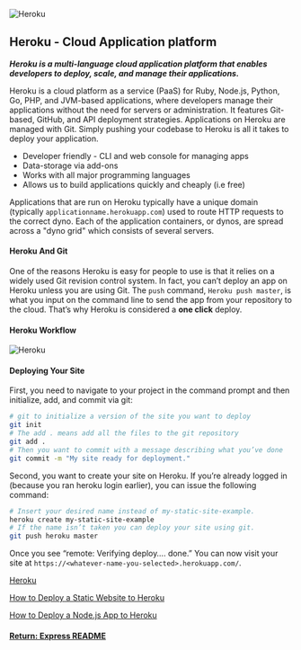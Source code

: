 ![Heroku](https://cdn-images-1.medium.com/max/1600/1*fIjRtO5P8zc3pjs0E5hYkw.png)

## Heroku - Cloud Application platform
___Heroku is a multi-language cloud application platform that enables developers to deploy, scale, and manage their applications.___

Heroku is a cloud platform as a service (PaaS) for Ruby, Node.js, Python, Go, PHP, and JVM-based applications, where developers manage their applications without the need for servers or administration. It features Git-based, GitHub, and API deployment strategies. Applications on Heroku are managed with Git. Simply pushing your codebase to Heroku is all it takes to deploy your application.

- Developer friendly - CLI and web console for managing apps
- Data-storage via add-ons
- Works with all major programming languages
- Allows us to build applications quickly and cheaply (i.e free)

Applications that are run on Heroku typically have a unique domain (typically `applicationname.herokuapp.com`) used to route HTTP requests to the correct dyno. Each of the application containers, or dynos, are spread across a "dyno grid" which consists of several servers.

#### Heroku And Git
One of the reasons Heroku is easy for people to use is that it relies on a widely used Git revision control system. In fact, you can’t deploy an app on Heroku unless you are using Git. The `push` command, `Heroku push master`, is what you input on the command line to send the app from your repository to the cloud. That’s why Heroku is considered a <b>one click</b> deploy.

#### Heroku Workflow
![Heroku](../img/heroku.png)

#### Deploying Your Site
First, you need to navigate to your project in the command prompt and then initialize, add, and commit via git:
```bash
# git to initialize a version of the site you want to deploy
git init
# The add . means add all the files to the git repository
git add .
# Then you want to commit with a message describing what you’ve done
git commit -m "My site ready for deployment."
```
Second, you want to create your site on Heroku. If you’re already logged in (because you ran heroku login earlier), you can issue the following command:
```bash
# Insert your desired name instead of my-static-site-example.
heroku create my-static-site-example
# If the name isn’t taken you can deploy your site using git.
git push heroku master
```
Once you see “remote: Verifying deploy…. done.” You can now visit your site at `https://<whatever-name-you-selected>.herokuapp.com/`.

[Heroku](https://www.heroku.com/)

[How to Deploy a Static Website to Heroku](https://medium.com/@adityaniloi/how-to-deploy-a-static-website-to-heroku-49d55e07cb94)

[How to Deploy a Node.js App to Heroku](https://scotch.io/tutorials/how-to-deploy-a-node-js-app-to-heroku)

#### [Return: Express README](../../README.md)
